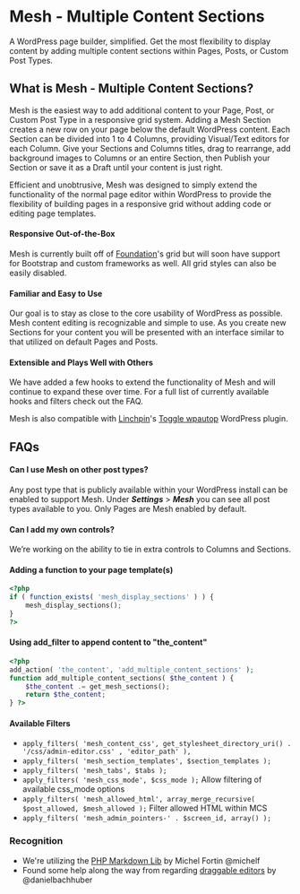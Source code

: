 # Mesh - Multiple Content Sections

A WordPress page builder, simplified. Get the most flexibility to display content by adding multiple content sections within Pages, Posts, or Custom Post Types.

## What is Mesh - Multiple Content Sections?

Mesh is the easiest way to add additional content to your Page, Post, or Custom Post Type in a responsive grid system. Adding a Mesh Section creates a new row on your page below the default WordPress content. Each Section can be divided into 1 to 4 Columns, providing Visual/Text editors for each Column. Give your Sections and Columns titles, drag to rearrange, add background images to Columns or an entire Section, then Publish your Section or save it as a Draft until your content is just right.

Efficient and unobtrusive, Mesh was designed to simply extend the functionality of the normal page editor within WordPress to provide the flexibility of building pages in a responsive grid without adding code or editing page templates.

#### Responsive Out-of-the-Box

Mesh is currently built off of [Foundation](http://foundation.zurb.com)'s grid but will soon have support for Bootstrap and custom frameworks as well. All grid styles can also be easily disabled.

#### Familiar and Easy to Use

Our goal is to stay as close to the core usability of WordPress as possible. Mesh content editing is recognizable and simple to use. As you create new Sections for your content you will be presented with an interface similar to that utilized on default Pages and Posts.

#### Extensible and Plays Well with Others

We have added a few hooks to extend the functionality of Mesh and will continue to expand these over time. For a full list of currently available hooks and filters check out the FAQ.

Mesh is also compatible with [Linchpin](https://linchpin.agency)'s [Toggle wpautop](https://wordpress.org/plugins/toggle-wpautop/) WordPress plugin.


## FAQs

#### Can I use Mesh on other post types?

Any post type that is publicly available within your WordPress install can be enabled to support Mesh. Under _**Settings**_ > _**Mesh**_ you can see all post types available to you. Only Pages are Mesh enabled by default.

#### Can I add my own controls?

We’re working on the ability to tie in extra controls to Columns and Sections.

#### Adding a function to your page template(s)

```php
<?php
if ( function_exists( 'mesh_display_sections' ) ) {
    mesh_display_sections();
}
?>
 ```
 
#### Using add_filter to append content to "the_content"

```php
<?php
add_action( 'the_content', 'add_multiple_content_sections' );
function add_multiple_content_sections( $the_content ) {
    $the_content .= get_mesh_sections();
    return $the_content;
} ?>
```

#### Available Filters

* `apply_filters( 'mesh_content_css', get_stylesheet_directory_uri() . '/css/admin-editor.css' , 'editor_path' ),`
* `apply_filters( 'mesh_section_templates', $section_templates );`
* `apply_filters( 'mesh_tabs', $tabs );`
* `apply_filters( 'mesh_css_mode', $css_mode );` Allow filtering of available css_mode options
* `apply_filters( 'mesh_allowed_html', array_merge_recursive( $post_allowed, $mesh_allowed );` Filter allowed HTML within MCS
* `apply_filters( 'mesh_admin_pointers-' . $screen_id, array() );`

### Recognition

* We're utilizing the [PHP Markdown Lib](https://github.com/michelf/php-markdown) by Michel Fortin @michelf
* Found some help along the way from regarding [draggable editors](https://github.com/alleyinteractive/wordpress-fieldmanager/blob/master/js/richtext.js#L58-L95) by @danielbachhuber
